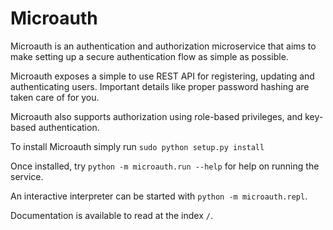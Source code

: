 # Microauth

Microauth is an authentication and authorization microservice that aims to make
setting up a secure authentication flow as simple as possible.

Microauth exposes a simple to use REST API for registering, updating and
authenticating users.
Important details like proper password hashing are taken care of for you.

Microauth also supports authorization using role-based privileges, and key-based
authentication.

To install Microauth simply run `sudo python setup.py install`

Once installed, try `python -m microauth.run --help` for help on running the service.

An interactive interpreter can be started with `python -m microauth.repl`.

Documentation is available to read at the index `/`.

